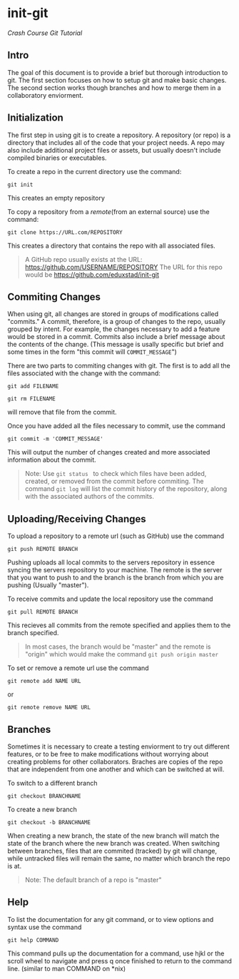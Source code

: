 init-git
===
 *Crash Course Git Tutorial*

Intro
---
The goal of this document is to provide a brief but thorough introduction to git. The first section focuses on how to setup git and make basic changes. The second section works though branches and how to merge them in a collaboratory enviorment. 

Initialization
---
The first step in using git is to create a repository. A repository (or repo) is a directory that includes all of the code that your project needs. A repo may also include additional project files or assets, but usually doesn't include compiled binaries or executables. 

To create a repo in the current directory use the command:

`git init ` 

This creates an empty repository

To copy a repository from a *remote*(from an external source) use the command:

`git clone https://URL.com/REPOSITORY`

This creates a directory that contains the repo with all associated files. 

> A GitHub repo usually exists at the URL: https://github.com/USERNAME/REPOSITORY 
> The URL for this repo would be https://github.com/eduxstad/init-git

Commiting Changes
---
When using git, all changes are stored in groups of modifications called "commits." A commit, therefore, is a group of changes to the repo, usually grouped by intent. For example, the changes necessary to add a feature would be stored in a commit. Commits also include a brief message about the contents of the change. (This message is usally specific but brief and some times in the form "this commit will `COMMIT_MESSAGE`")

There are two parts to commiting changes with git. The first is to add all the files associated with the change with the command:

`git add FILENAME `


`git rm FILENAME ` 

will remove that file from the commit.

Once you have added all the files necessary to commit, use the command

`git commit -m 'COMMIT_MESSAGE' `

This will output the number of changes created and more associated information about the commit. 

> Note: Use `git status ` to check which files have been added, created, or removed from the commit before commiting. 
> The command `git log` will list the commit history of the repository, along with the associated authors of the commits.

Uploading/Receiving Changes
---
To upload a repository to a remote url (such as GitHub) use the command

`git push REMOTE BRANCH `

Pushing uploads all local commits to the servers repository in essence syncing the servers repository to your machine. The remote is the server that you want to push to and the branch is the branch from which you are pushing (Usually "master").

To receive commits and update the local repository use the command

`git pull REMOTE BRANCH`

This recieves all commits from the remote specified and applies them to the branch specified. 
> In most cases, the branch would be "master" and the remote is "origin" which would make the command `git push origin master`

To set or remove a remote url use the command

`git remote add NAME URL `

or 

`git remote remove NAME URL `

Branches
---
Sometimes it is necessary to create a testing enviorment to try out different features, or to be free to make modifications without worrying about creating problems for other collaborators. Braches are copies of the repo that are independent from one another and which can be switched at will. 

To switch to a different branch

`git checkout BRANCHNAME `

To create a new branch 

`git checkout -b BRANCHNAME `

When creating a new branch, the state of the new branch will match the state of the branch where the new branch was created. When switching between branches, files that are commited (tracked) by git will change, while untracked files will remain the same, no matter which branch the repo is at. 

> Note: The default branch of a repo is "master"

Help
---
To list the documentation for any git command, or to view options and syntax use the command

`git help COMMAND `

This command pulls up the documentation for a command, use hjkl or the scroll wheel to navigate and press q once finished to return to the command line. (similar to man COMMAND on *nix) 

